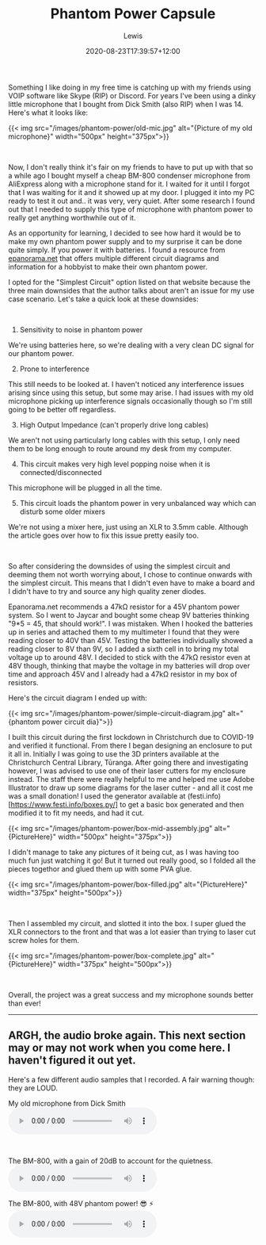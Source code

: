 ﻿---
title: "Phantom Power Capsule"
date: 2020-08-23T17:39:57+12:00 
description: "I built a cheap and easy phantom power supply to pair with my cheap condenser microphone from AliExpress"
draft: false
hideToc: false
enableToc: false
enableTocContent: false
author: Lewis
authorEmoji: 🦉
tags: 
- Project
image: images/icons/bm800.jpeg
---

Something I like doing in my free time is catching up with my friends using VOIP software like Skype (RIP) or Discord. For years I've been using a dinky little microphone that I bought from Dick Smith (also RIP) when I was 14. Here's what it looks like:

{{< img src="/images/phantom-power/old-mic.jpg" alt="{Picture of my old microphone}" width="500px" height="375px">}}

<br/>

Now, I don't really think it's fair on my friends to have to put up with that so a while ago I bought myself a cheap BM-800 condenser microphone from AliExpress along with a microphone stand for it. I waited for it until I forgot that I was waiting for it and it showed up at my door. I plugged it into my PC ready to test it out and.. it was very, very quiet. After some research I found out that I needed to supply this type of microphone with phantom power to really get anything worthwhile out of it.

As an opportunity for learning, I decided to see how hard it would be to make my own phantom power supply and to my surprise it can be done quite simply. If you power it with batteries. I found a resource from [epanorama.net](https://www.epanorama.net/circuits/microphone_powering.html#phantom) that offers multiple different circuit diagrams and information for a hobbyist to make their own phantom power. 

I opted for the "Simplest Circuit" option listed on that website because the three main downsides that the author talks about aren't an issue for my use case scenario. Let's take a quick look at these downsides:

<br/>

1. Sensitivity to noise in phantom power

We're using batteries here, so we're dealing with a very clean DC signal for our phantom power.

2. Prone to interference

This still needs to be looked at. I haven't noticed any interference issues arising since using this setup, but some may arise. I had issues with my old microphone picking up interference signals occasionally though so I'm still going to be better off regardless.

3. High Output Impedance (can't properly drive long cables)

We aren't not using particularly long cables with this setup, I only need them to be long enough to route around my desk from my computer.

4. This circuit makes very high level popping noise when it is connected/disconnected

This microphone will be plugged in all the time.

5. This circuit loads the phantom power in very unbalanced way which can disturb some older mixers

We're not using a mixer here, just using an XLR to 3.5mm cable. Although the article goes over how to fix this issue pretty easily too.

<br/>

So after considering the downsides of using the simplest circuit and deeming them not worth worrying about, I chose to continue onwards with the simplest circuit. This means that I didn't even have to make a board and I didn't have to try and source any high quality zener diodes. 

Epanorama.net recommends a 47kΩ resistor for a 45V phantom power system. So I went to Jaycar and bought some cheap 9V batteries thinking "9*5 = 45, that should work!". I was mistaken. When I hooked the batteries up in series and attached them to my multimeter I found that they were reading closer to 40V than 45V. Testing the batteries individually showed a reading closer to 8V than 9V, so I added a sixth cell in to bring my total voltage up to around 48V. I decided to stick with the 47kΩ resistor even at 48V though, thinking that maybe the voltage in my batteries will drop over time and approach 45V and I already had a 47kΩ resistor in my box of resistors. 

Here's the circuit diagram I ended up with: 

{{< img src="/images/phantom-power/simple-circuit-diagram.jpg" alt="{phantom power circuit dia}">}}
<br/>

I built this circuit during the first lockdown in Christchurch due to COVID-19 and verified it functional. From there I began designing an enclosure to put it all in. Initially I was going to use the 3D printers available at the Christchurch Central Library, Tūranga. After going there and investigating however, I was advised to use one of their laser cutters for my enclosure instead. The staff there were really helpful to me and helped me use Adobe Illustrator to draw up some diagrams for the laser cutter - and all it cost me was a small donation! I used the generator available at (festi.info)[https://www.festi.info/boxes.py/] to get a basic box generated and then modified it to fit my needs, and had it cut.


{{< img src="/images/phantom-power/box-mid-assembly.jpg" alt="{PictureHere}" width="500px" height="375px">}}
<br/>

I didn't manage to take any pictures of it being cut, as I was having too much fun just watching it go! But it turned out really good, so I folded all the pieces togethor and glued them up with some PVA glue.

{{< img src="/images/phantom-power/box-filled.jpg" alt="{PictureHere}" width="375px" height="500px">}}

<br/>

Then I assembled my circuit, and slotted it into the box. I super glued the XLR connectors to the front and that was a lot easier than trying to laser cut screw holes for them.

{{< img src="/images/phantom-power/box-complete.jpg" alt="{PictureHere}" width="375px" height="500px">}}

<br/>

Overall, the project was a great success and my microphone sounds better than ever!


---
ARGH, the audio broke again. This next section may or may not work when you come here. I haven't figured it out yet.
---


Here's a few different audio samples that I recorded. A fair warning though: they are LOUD. 


My old microphone from Dick Smith
<audio controls>
  <source src="/sounds/phantom-power/oldmic.mp3" type="audio/mpeg">
</audio>

<br/>

The BM-800, with a gain of 20dB to account for the quietness.
<audio controls>
  <source src="/sounds/phantom-power/newmic20db.mp3" type="audio/mpeg">
</audio> 


The BM-800, with 48V phantom power! 😎 ⚡
<audio controls>
  <source src="/sounds/phantom-power/newmicphantompower.mp3" type="audio/mpeg">
</audio> 
